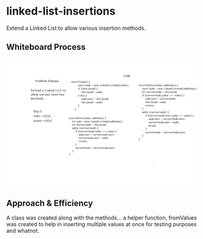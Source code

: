 # linked-list-insertions

<!-- Description of the challenge -->

Extend a Linked List to allow various insertion methods.

## Whiteboard Process

<!-- Embedded whiteboard image -->

![linked-list-insertions](./linkedlistinsertions.png)

## Approach & Efficiency

<!-- What approach did you take? Discuss Why. What is the Big O space/time for this approach? -->

A class was created along with the methods... a helper function, fromValues was created to help in inserting multiple values at once for testing purposes and whatnot.
